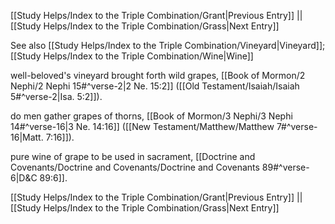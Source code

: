 [[Study Helps/Index to the Triple Combination/Grant|Previous Entry]]  ||  [[Study Helps/Index to the Triple Combination/Grass|Next Entry]]

 See also [[Study Helps/Index to the Triple Combination/Vineyard|Vineyard]]; [[Study Helps/Index to the Triple Combination/Wine|Wine]]

 well-beloved's vineyard brought forth wild grapes, [[Book of Mormon/2 Nephi/2 Nephi 15#^verse-2|2 Ne. 15:2]] ([[Old Testament/Isaiah/Isaiah 5#^verse-2|Isa. 5:2]]).

 do men gather grapes of thorns, [[Book of Mormon/3 Nephi/3 Nephi 14#^verse-16|3 Ne. 14:16]] ([[New Testament/Matthew/Matthew 7#^verse-16|Matt. 7:16]]).

 pure wine of grape to be used in sacrament, [[Doctrine and Covenants/Doctrine and Covenants/Doctrine and Covenants 89#^verse-6|D&C 89:6]].

[[Study Helps/Index to the Triple Combination/Grant|Previous Entry]]  ||  [[Study Helps/Index to the Triple Combination/Grass|Next Entry]]